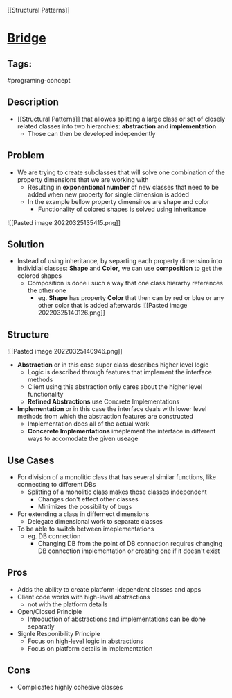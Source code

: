[[Structural Patterns]]

# [Bridge](https://refactoring.guru/design-patterns/bridge)

## Tags:
#programing-concept

## Description
- [[Structural Patterns]] that allowes splitting a large class or set of closely related classes into two hierarchies: **abstraction** and **implementation**
	- Those can then be developed independently

## Problem
- We are trying to create subclasses that will solve one combination of the property dimensions that we are working with
	- Resulting in **exponentional number** of new classes that need to be added when new property for single dimension is added
	- In the example bellow property dimensinos are shape and color
		- Functionality of colored shapes is solved using inheritance

![[Pasted image 20220325135415.png]]


	

## Solution
- Instead of using inheritance, by separting each property dimensino into individial classes: **Shape** and **Color**, we can use **composition** to get the colored shapes
	- Composition is done i such a way that one class hierarhy references the other one
		- eg. **Shape** has property **Color** that then can by red or blue or any other color that is added afterwards
![[Pasted image 20220325140126.png]]

## Structure
![[Pasted image 20220325140946.png]]
- **Abstraction** or in this case super class describes higher level logic
	- Logic is described through features that implement the interface methods
	- Client using this abstraction only cares about the higher level functionality
	- **Refined Abstractions** use Concrete Implementations
- **Implementation** or in this case the interface deals with lower level methods from which the abstraction features are constructed
	- Implementation does all of the actual work
	- **Concerete Implementations** imeplement the interface in different ways to accomodate the given useage

## Use Cases
- For division of a monolitic class that has several similar functions, like connecting to different DBs
	- Splitting of a monolitic class makes those classes independent
		- Changes don't effect other classes
		- Minimizes the possibility of bugs
- For extending a class in differnect dimensions
	- Delegate dimensional work to separate classes 
- To be able to switch between imeplementations
	- eg. DB connection
		- Changing DB from the point of DB connection requires changing DB connection implementation or creating one if it doesn't exist

## Pros
- Adds the ability to create platform-idependent classes and apps
- Client code works with high-level abstractions
	- not with the platform details
- Open/Closed Principle
	- Introduction of abstractions and implementations can be done separatly
- Signle Responibility Principle
	- Focus on high-level logic in abstractions
	- Focus on platform details in implementation

## Cons
- Complicates highly cohesive classes